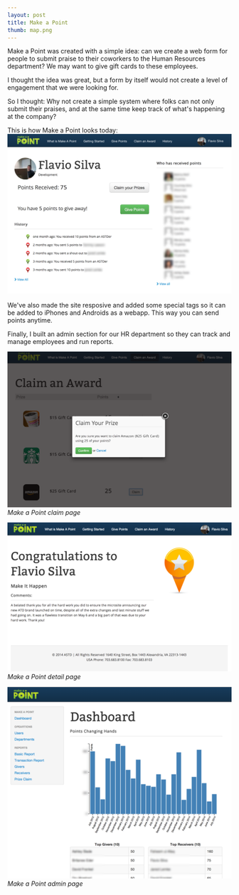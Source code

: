 ```yaml
---
layout: post
title: Make a Point
thumb: map.png
---
```

Make a Point was created with a simple idea:
can we create a web form for people to submit praise to their coworkers to the Human Resources department?
We may want to give gift cards to these employees.

I thought the idea was great, but a form by itself would not create a level
of engagement that we were looking for.

So I thought: Why not create a simple system where folks can not only submit their
praises, and at the same time keep track of what's happening at the company?

This is how Make a Point looks today:
![Make a Point Landing Page](/public/map-landing.png)

We've also made the site resposive and added some special tags so it can be
added to iPhones and Androids as a webapp. This way you can send points anytime.

Finally, I built an admin section for our HR department so they can track and
manage employees and run reports.

![Make a Point Claim](/public/map-claim.png)
*Make a Point claim page*

![Make a Point Detail Page](/public/map-detail.png)
*Make a Point detail page*

![Make a Point Admin](/public/map-admin.png)
*Make a Point admin page*
